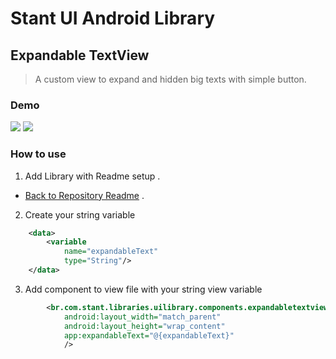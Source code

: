 # Stant UI Android Library

## Expandable TextView
> A custom view to expand and hidden big texts with simple button.

### Demo

<p>
  <img src="https://raw.githubusercontent.com/stantmob/stant-ui-android-library/master/ui-library/src/main/java/br/com/stant/libraries/uilibrary/components/expandabletextview/doc/expandable.png" >
  <img src="https://raw.githubusercontent.com/stantmob/stant-ui-android-library/master/ui-library/src/main/java/br/com/stant/libraries/uilibrary/components/expandabletextview/doc/hidden.png" >
</p>

### How to use

1. Add Library with Readme setup .
* [Back to Repository Readme](https://github.com/stantmob/stant-ui-android-library#how-add-into-your-project) .

2. Create your string variable
```xml
    <data>
        <variable
            name="expandableText"
            type="String"/>
    </data>
```

3. Add component to view file with your string view variable
```xml
        <br.com.stant.libraries.uilibrary.components.expandabletextview.ExpandableTextView
            android:layout_width="match_parent"
            android:layout_height="wrap_content"
            app:expandableText="@{expandableText}"
            />
```



